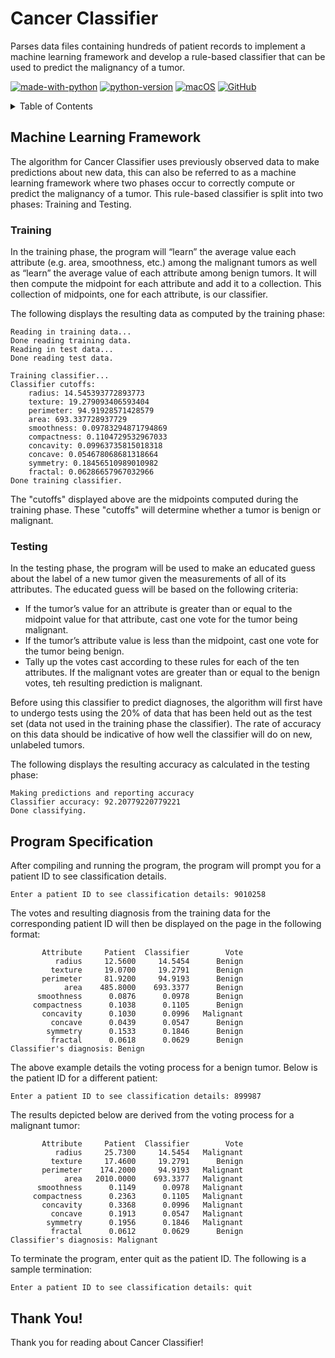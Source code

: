 # Cancer Classifier
Parses data files containing hundreds of patient records to implement a machine learning framework and develop a rule-based classifier that can be used to predict the malignancy of a tumor.

[![made-with-python](https://img.shields.io/badge/Made%20with-Python-1f425f.svg)](https://www.python.org/) [![python-version](https://img.shields.io/badge/Python-3.7-blue.svg)](https://shields.io/) [![macOS](https://img.shields.io/badge/os-macOS-green.svg)](https://img.shields.io/badge/os-macOS-green.svg) [![GitHub](https://badgen.net/badge/icon/github?icon=github&label)](https://github.com/sammurraytuesta)

<!-- TABLE OF CONTENTS -->
<details>
  <summary>Table of Contents</summary>
  <ol>
      <li><a href="#Machine-Learning-Framework">Machine Learning Framework</a></li>
      <ul>
        <li><a href="#Training">Training</a></li>
        <li><a href="#Testing">Testing</a></li>
      </ul>
    </li>
    <li><a href="#Program-Specification">Program Specification</a></li>
    <li><a href="#Thank-You">Thank You!</a></li>
  </ol>
</details>

## Machine Learning Framework 
The algorithm for Cancer Classifier uses previously observed data to make predictions about new data, this can also be referred to as a machine learning framework where two phases occur to correctly compute or predict the malignancy of a tumor. This rule-based classifier is split into two phases: Training and Testing. 

### Training
In the training phase, the program will “learn” the average value each attribute (e.g. area, smoothness, etc.) among the malignant tumors as well as “learn” the average value of each attribute among benign tumors. It will then compute the midpoint for each attribute and add it to a collection. This collection of midpoints, one for each attribute, is our classifier.

The following displays the resulting data as computed by the training phase:

```
Reading in training data...
Done reading training data.
Reading in test data...
Done reading test data.

Training classifier...
Classifier cutoffs:
    radius: 14.545393772893773
    texture: 19.279093406593404
    perimeter: 94.91928571428579
    area: 693.337728937729
    smoothness: 0.09783294871794869
    compactness: 0.1104729532967033
    concavity: 0.09963735815018318
    concave: 0.054678068681318664
    symmetry: 0.18456510989010982
    fractal: 0.06286657967032966
Done training classifier.
```
The "cutoffs" displayed above are the midpoints computed during the training phase. These "cutoffs" will determine whether a tumor is benign or malignant.

### Testing 
In the testing phase, the program will be used to make an educated guess about the label of a new tumor given the measurements of all of its attributes. The educated guess will be based on the following criteria:

- If the tumor’s value for an attribute is greater than or equal to the midpoint value for that attribute, cast one vote for the tumor being malignant.
- If the tumor’s attribute value is less than the midpoint, cast one vote for the tumor being benign.
- Tally up the votes cast according to these rules for each of the ten attributes. If the malignant votes are greater than or equal to the benign votes, teh resulting prediction is malignant.

Before using this classifier to predict diagnoses, the algorithm will first have to undergo tests using the 20% of data that has been held out as the test set (data not used in the training phase the classifier). The rate of accuracy on this data should be indicative of how well the classifier will do on new, unlabeled tumors.

The following displays the resulting accuracy as calculated in the testing phase:
```
Making predictions and reporting accuracy
Classifier accuracy: 92.20779220779221
Done classifying.
```

## Program Specification
After compiling and running the program, the program will prompt you for a patient ID to see classification details. 

```
Enter a patient ID to see classification details: 9010258
```

The votes and resulting diagnosis from the training data for the corresponding patient ID will then be displayed on the page in the following format:

```
       Attribute     Patient  Classifier        Vote
          radius     12.5600     14.5454      Benign
         texture     19.0700     19.2791      Benign
       perimeter     81.9200     94.9193      Benign
            area    485.8000    693.3377      Benign
      smoothness      0.0876      0.0978      Benign
     compactness      0.1038      0.1105      Benign
       concavity      0.1030      0.0996   Malignant
         concave      0.0439      0.0547      Benign
        symmetry      0.1533      0.1846      Benign
         fractal      0.0618      0.0629      Benign
Classifier's diagnosis: Benign
```

The above example details the voting process for a benign tumor. Below is the patient ID for a different patient:

```
Enter a patient ID to see classification details: 899987
```

The results depicted below are derived from the voting process for a malignant tumor:

```
       Attribute     Patient  Classifier        Vote
          radius     25.7300     14.5454   Malignant
         texture     17.4600     19.2791      Benign
       perimeter    174.2000     94.9193   Malignant
            area   2010.0000    693.3377   Malignant
      smoothness      0.1149      0.0978   Malignant
     compactness      0.2363      0.1105   Malignant
       concavity      0.3368      0.0996   Malignant
         concave      0.1913      0.0547   Malignant
        symmetry      0.1956      0.1846   Malignant
         fractal      0.0612      0.0629      Benign
Classifier's diagnosis: Malignant
```

To terminate the program, enter quit as the patient ID. The following is a sample termination:

```
Enter a patient ID to see classification details: quit
```

## Thank You!
Thank you for reading about Cancer Classifier!
